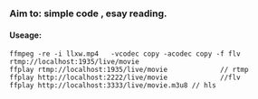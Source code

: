 ### Aim to:  simple code , esay reading.

#### Useage:

```shell
ffmpeg -re -i llxw.mp4   -vcodec copy -acodec copy -f flv rtmp://localhost:1935/live/movie
ffplay rtmp://localhost:1935/live/movie 			// rtmp
ffplay http://localhost:2222/live/movie 			//flv
ffplay http://localhost:3333/live/movie.m3u8 // hls
```

